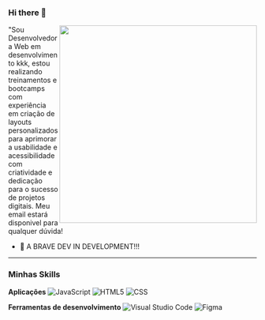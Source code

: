 ### Hi there 👋
<img src="https://github.com/Anasenna01/Anasenna01/assets/109535627/1337d474-77fb-40bb-a39f-ea26e57abfd4" min-width="400px" max-width="400px" width="400px" align="right">

<p align="left"> 
  "Sou Desenvolvedora Web em desenvolvimento kkk, estou realizando treinamentos e bootcamps com experiência em criação de layouts personalizados para aprimorar a usabilidade e acessibilidade com criatividade e dedicação para o sucesso de projetos digitais.
  Meu email estará disponivel para qualquer dúvida!
</p>

- 🚀 A BRAVE DEV IN DEVELOPMENT!!!
---

<h3>Minhas Skills</h3>

**Aplicações**
![JavaScript](https://img.shields.io/badge/-JavaScript-333333?style=flat&logo=javascript)
![HTML5](https://img.shields.io/badge/-HTML5-333333?style=flat&logo=HTML5)
![CSS](https://img.shields.io/badge/-CSS-333333?style=flat&logo=CSS3&logoColor=1572B6)

**Ferramentas de desenvolvimento**
![Visual Studio Code](https://img.shields.io/badge/-Visual%20Studio%20Code-333333?style=flat&logo=visual-studio-code&logoColor=007ACC)
![Figma](https://img.shields.io/badge/-Figma-333333?style=flat&logo=figma&logoColor=007ACC)

</div>
